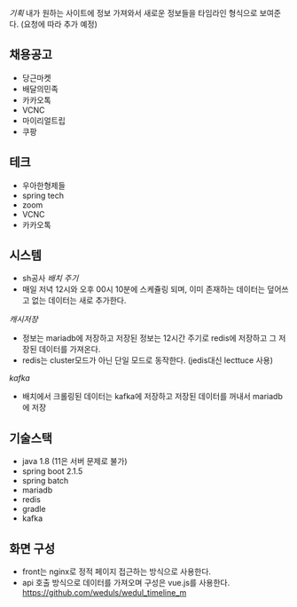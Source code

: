 *기획*
내가 원하는 사이트에 정보 가져와서 새로운 정보들을 타임라인 형식으로 보여준다. (요청에 따라 추가 예정)

## 채용공고
* 당근마켓
* 배달의민족
* 카카오톡
* VCNC
* 마이리얼트립
* 쿠팡


## 테크 
* 우아한형제들
* spring tech
* zoom
* VCNC
* 카카오톡


## 시스템
* sh공사
*배치 주기*
* 매일 저녁 12시와 오후 00시 10분에 스케쥴링 되며, 이미 존재하는 데이터는 덮어쓰고 없는 데이터는 새로 추가한다.


*캐시저장*
* 정보는 mariadb에 저장하고 저장된 정보는 12시간 주기로 redis에 저장하고 그 저장된 데이터를 가져온다.
* redis는 cluster모드가 아닌 단일 모드로 동작한다. (jedis대신 lecttuce 사용)


*kafka*
* 배치에서 크롤링된 데이터는 kafka에 저장하고 저장된 데이터를 꺼내서 mariadb에 저장


## 기술스택
* java 1.8 (11은 서버 문제로 불가)
* spring boot 2.1.5
* spring batch
* mariadb
* redis
* gradle
* kafka


## 화면 구성
* front는 nginx로 정적 페이지 접근하는 방식으로 사용한다.
* api 호출 방식으로 데이터를 가져오며 구성은 vue.js를 사용한다.
https://github.com/weduls/wedul_timeline_m
